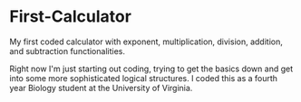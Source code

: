 # First-Calculator
My first coded calculator with exponent, multiplication, division, addition, and subtraction functionalities.

Right now I'm just starting out coding, trying to get the basics down and get into some more sophisticated logical structures. I coded this as a fourth year Biology student at the University of Virginia. 
